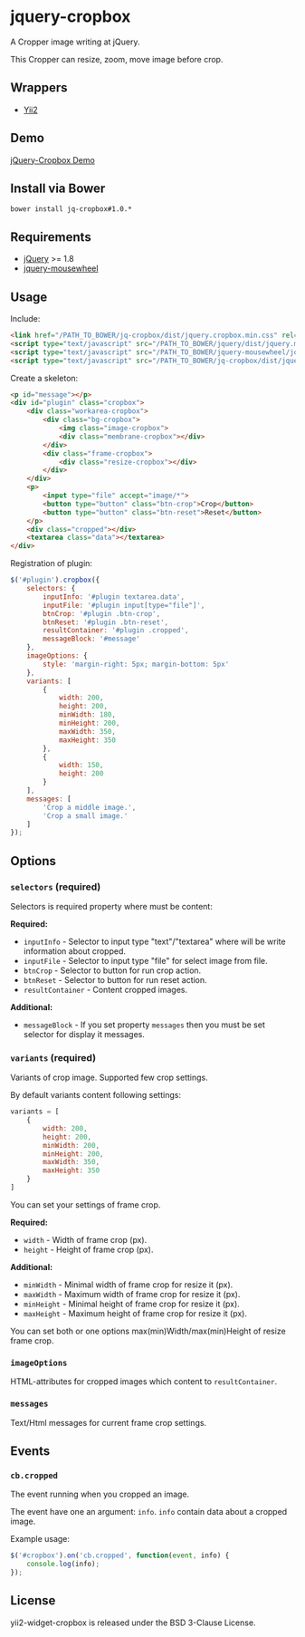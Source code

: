# jquery-cropbox

A Cropper image writing at jQuery.

This Cropper can resize, zoom, move image before crop.

## Wrappers

- [Yii2](https://github.com/bupy7/yii2-widget-cropbox)

## Demo

[jQuery-Cropbox Demo](http://bupy7.github.io/jquery-cropbox/)

## Install via Bower

```
bower install jq-cropbox#1.0.*
```

## Requirements

- [jQuery](https://github.com/jquery/jquery) >= 1.8
- [jquery-mousewheel](https://github.com/jquery/jquery-mousewheel)

## Usage

Include:

```html
<link href="/PATH_TO_BOWER/jq-cropbox/dist/jquery.cropbox.min.css" rel="stylesheet">
<script type="text/javascript" src="/PATH_TO_BOWER/jquery/dist/jquery.min.js"></script>
<script type="text/javascript" src="/PATH_TO_BOWER/jquery-mousewheel/jquery.mousewheel.min.js"></script>
<script type="text/javascript" src="/PATH_TO_BOWER/jq-cropbox/dist/jquery.cropbox.min.js"></script>
```

Create a skeleton:

```html
<p id="message"></p> 
<div id="plugin" class="cropbox">
    <div class="workarea-cropbox">
        <div class="bg-cropbox">
            <img class="image-cropbox">
            <div class="membrane-cropbox"></div>
        </div>
        <div class="frame-cropbox">
            <div class="resize-cropbox"></div>
        </div>
    </div>
    <p>
        <input type="file" accept="image/*">
        <button type="button" class="btn-crop">Crop</button>
        <button type="button" class="btn-reset">Reset</button>
    </p>
    <div class="cropped"></div>
    <textarea class="data"></textarea>
</div>
```

Registration of plugin:

```js
$('#plugin').cropbox({
    selectors: {
        inputInfo: '#plugin textarea.data',
        inputFile: '#plugin input[type="file"]',
        btnCrop: '#plugin .btn-crop',
        btnReset: '#plugin .btn-reset',
        resultContainer: '#plugin .cropped',
        messageBlock: '#message'
    },
    imageOptions: {
        style: 'margin-right: 5px; margin-bottom: 5px'
    },
    variants: [
        {
            width: 200,
            height: 200,
            minWidth: 180,
            minHeight: 200,
            maxWidth: 350,
            maxHeight: 350
        },
        {
            width: 150,
            height: 200
        }
    ],
    messages: [
        'Crop a middle image.',
        'Crop a small image.'
    ]
});
```

## Options

### ```selectors``` (required)

Selectors is required property where must be content:

**Required:**
- ```inputInfo``` - Selector to input type "text"/"textarea" where will be write information about cropped.
- ```inputFile``` - Selector to input type "file" for select image from file.
- ```btnCrop``` - Selector to button for run crop action.
- ```btnReset``` - Selector to button for run reset action.
- ```resultContainer``` - Content cropped images.

**Additional:**
- ```messageBlock``` - If you set property ```messages``` then you must be set selector for display it messages.

### ```variants``` (required)

Variants of crop image. Supported few crop settings.

By default variants content following settings:

```js
variants = [
    {
        width: 200,
        height: 200,
        minWidth: 200,
        minHeight: 200,
        maxWidth: 350,
        maxHeight: 350
    }
]
``` 

You can set your settings of frame crop.

**Required:**
- ```width``` - Width of frame crop (px).
- ```height```  - Height of frame crop (px).

**Additional:**
- ```minWidth``` - Minimal width of frame crop for resize it (px).
- ```maxWidth``` - Maximum width of frame crop for resize it (px).
- ```minHeight``` - Minimal height of frame crop for resize it (px).
- ```maxHeight``` - Maximum height of frame crop for resize it (px).

You can set both or one options max(min)Width/max(min)Height of resize frame crop. 

### ```imageOptions```

HTML-attributes for cropped images which content to ```resultContainer```.

### ```messages```

Text/Html messages for current frame crop settings.

## Events

### `cb.cropped`

The event running when you cropped an image.

The event have one an argument: `info`. `info` contain data about a cropped image.
 
Example usage:

```js
$('#cropbox').on('cb.cropped', function(event, info) {
    console.log(info);
});
```

## License

yii2-widget-cropbox is released under the BSD 3-Clause License.
